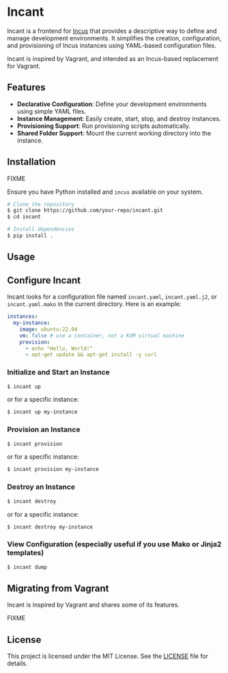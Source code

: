 # Incant

Incant is a frontend for [Incus](https://linuxcontainers.org/incus/) that provides a descriptive way to define and manage development environments. It simplifies the creation, configuration, and provisioning of Incus instances using YAML-based configuration files.

Incant is inspired by Vagrant, and intended as an Incus-based replacement for Vagrant.

## Features

- **Declarative Configuration**: Define your development environments using simple YAML files.
- **Instance Management**: Easily create, start, stop, and destroy instances.
- **Provisioning Support**: Run provisioning scripts automatically.
- **Shared Folder Support**: Mount the current working directory into the instance.

## Installation

FIXME

Ensure you have Python installed and `incus` available on your system.

```sh
# Clone the repository
$ git clone https://github.com/your-repo/incant.git
$ cd incant

# Install dependencies
$ pip install .
```

## Usage

## Configure Incant

Incant looks for a configuration file named `incant.yaml`, `incant.yaml.j2`, or `incant.yaml.mako` in the current directory. Here is an example:

```yaml
instances:
  my-instance:
    image: ubuntu:22.04
    vm: false # use a container, not a KVM virtual machine
    provision:
      - echo "Hello, World!"
      - apt-get update && apt-get install -y curl
```


### Initialize and Start an Instance

```sh
$ incant up
```

or for a specific instance:

```sh
$ incant up my-instance
```

### Provision an Instance

```sh
$ incant provision
```

or for a specific instance:

```sh
$ incant provision my-instance
```

### Destroy an Instance

```sh
$ incant destroy
```

or for a specific instance:

```sh
$ incant destroy my-instance
```

### View Configuration (especially useful if you use Mako or Jinja2 templates)

```sh
$ incant dump
```

## Migrating from Vagrant

Incant is inspired by Vagrant and shares some of its features.

FIXME

## License

This project is licensed under the MIT License. See the [LICENSE](LICENSE) file for details.

